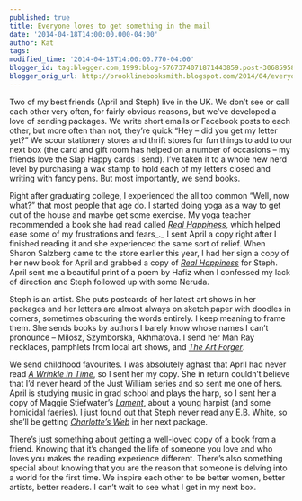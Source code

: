 ```yaml
---
published: true
title: Everyone loves to get something in the mail
date: '2014-04-18T14:00:00.000-04:00'
author: Kat
tags:
modified_time: '2014-04-18T14:00:00.770-04:00'
blogger_id: tag:blogger.com,1999:blog-5767374071871443859.post-3068595870234876459
blogger_orig_url: http://brooklinebooksmith.blogspot.com/2014/04/everyone-loves-to-get-something-in-mail.html
---
```

Two of my best friends (April and Steph) live in the UK. We don’t see or call each other very often, for fairly obvious reasons, but we’ve developed a love of sending packages. We write short emails or Facebook posts to each other, but more often than not, they’re quick “Hey – did you get my letter yet?” We scour stationery stores and thrift stores for fun things to add to our next box (the card and gift room has helped on a number of occasions – my friends love the Slap Happy cards I send). I’ve taken it to a whole new nerd level by purchasing a wax stamp to hold each of my letters closed and writing with fancy pens. But most importantly, we send books.

Right after graduating college, I experienced the all too common “Well, now what?” that most people that age do. I started doing yoga as a way to get out of the house and maybe get some exercise. My yoga teacher recommended a book she had read called _[Real Happiness](http://www.brooklinebooksmith-shop.com/book/v/9780761159254)_, which helped ease some of my frustrations and fears_._ I sent April a copy right after I finished reading it and she experienced the same sort of relief. When Sharon Salzberg came to the store earlier this year, I had her sign a copy of her new book for April and grabbed a copy of _[Real Happiness](http://www.brooklinebooksmith-shop.com/book/v/9780761159254)_ for Steph. April sent me a beautiful print of a poem by Hafiz when I confessed my lack of direction and Steph followed up with some Neruda.

Steph is an artist. She puts postcards of her latest art shows in her packages and her letters are almost always on sketch paper with doodles in corners, sometimes obscuring the words entirely. I keep meaning to frame them. She sends books by authors I barely know whose names I can’t pronounce – Milosz, Szymborska, Akhmatova. I send her Man Ray necklaces, pamphlets from local art shows, and _[The Art Forger](http://www.brooklinebooksmith-shop.com/book/9781616201326)_.

We send childhood favourites. I was absolutely aghast that April had never read _[A Wrinkle in Time](http://www.brooklinebooksmith-shop.com/book/v/9780312367541)_, so I sent her my copy. She in return couldn’t believe that I’d never heard of the Just William series and so sent me one of hers. April is studying music in grad school and plays the harp, so I sent her a copy of Maggie Stiefwater’s _[Lament](http://www.brooklinebooksmith-shop.com/book/9780738713700)_, about a young harpist (and some homicidal faeries). I just found out that Steph never read any E.B. White, so she’ll be getting _[Charlotte’s Web](http://www.brooklinebooksmith-shop.com/book/v/9780064400558)_ in her next package.

There’s just something about getting a well-loved copy of a book from a friend. Knowing that it’s changed the life of someone you love and who loves you makes the reading experience different. There’s also something special about knowing that you are the reason that someone is delving into a world for the first time. We inspire each other to be better women, better artists, better readers. I can’t wait to see what I get in my next box. 
